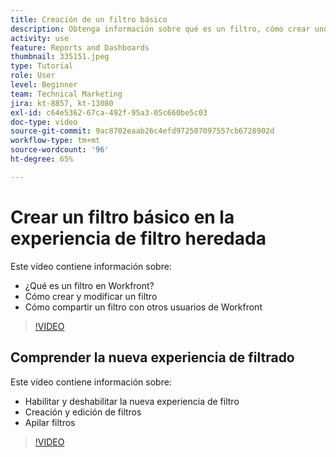 ```yaml
---
title: Creación de un filtro básico
description: Obtenga información sobre qué es un filtro, cómo crear uno y cómo compartirlo con otros usuarios en Workfront. Aprenda también a utilizar la nueva experiencia de filtro.
activity: use
feature: Reports and Dashboards
thumbnail: 335151.jpeg
type: Tutorial
role: User
level: Beginner
team: Technical Marketing
jira: kt-8857, kt-13080
exl-id: c64e5362-67ca-492f-95a3-05c660be5c03
doc-type: video
source-git-commit: 9ac8702eaab26c4efd972507097557cb6728902d
workflow-type: tm+mt
source-wordcount: '96'
ht-degree: 65%

---
```


# Crear un filtro básico en la experiencia de filtro heredada

Este vídeo contiene información sobre:

* ¿Qué es un filtro en Workfront?
* Cómo crear y modificar un filtro
* Cómo compartir un filtro con otros usuarios de Workfront

>[!VIDEO](https://video.tv.adobe.com/v/335151/?quality=12&learn=on)

## Comprender la nueva experiencia de filtrado

Este vídeo contiene información sobre:

* Habilitar y deshabilitar la nueva experiencia de filtro
* Creación y edición de filtros
* Apilar filtros

>[!VIDEO](https://video.tv.adobe.com/v/3419558/?quality=12&learn=on)
